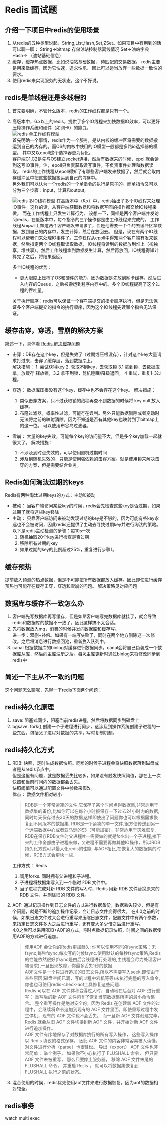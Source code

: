 # Redis 面试题

## 介绍一下项目中redis的使用场景

1. 从redis的五种类型说起，String,List,Hash,Set,ZSet。如果项目中有用到的话可以聊一聊： String->bitmap 存储油站控制器离线情况 Set->油站字典 Hash-> （油站基础信息）
2. 缓存，缓存热点数据，比如说油站基础数据， 待匹配的交易数据。 redis主要是用来做缓存，因为它快速，追求性能。 因此可以适当放弃一些数据一致性的要求。
3. 使用redis来实现服务的无状态，这个不好说。

## redis是单线程还是多线程的

1. 首先要明确，不管什么版本，redis的工作线程都是只有一个。
2. 高版本中，6.x以上的redis，提供了多个IO线程来加快数据IO效率，可以更好压榨操作系统和硬件（如网卡）的能力。  
   ![redis 单工作线程模型](../../img/Redis-单工作线程.PNG)  
   首先明确一个事情，redis作为一个服务，是从内核的缓冲区将需要的数据搬运到自己的内存的。而OS的内核中使用的IO模型一般都是多路io选择器的模型。 其中又以epoll这个选择器更为优化。  
   客户端C1,C2是先与OS建立socket连接，然后有数据来的时候，epoll就会读到这写IO事件，注，epoll只负责获取读写事件，不负责事件处理和数据读取。
   redis的工作线程从epoll得知了有哪些客户端发来数据了，然后就会取内存缓冲区中把这些数据搬运到自己的内存中。  
   另外我们可以认为一个redis的一个单指令的执行是原子的。而单指令又可以分为三个步骤：input，计算和output。

   ![redis 多IO线程模型](../../img/Redis-单工作线程多IO线程.PNG)
   在高版本中（6.x）中，redis抽出了多个IO线程来处理IO事件。这样的话，从客户端获取数据和将数据写回的操作都交给IO线程来做。 而在工作线程上只发生计算行为。
   设想一下，同样是两个客户端并发访问redis，在低版本中，每个指令的三个操作都是由工作线程来完成的。 工作线程从epoll上知道两个客户端发来请求了，但是他需要一个个的去缓冲区拿数据，放到自己的内存中，发生计算，然后在放回去。
   但是，现在有两个IO线程可以帮我们来处理IO事件了。工作线程从epoll中得知两个客户端有发来数据，然后指定两个IO线程取读取数据，
   IO线程将读到的数据放到堆上（栈独享，堆共享）。然后工作线程拿到数据发生计算，然后再放回，IO线程得知计算完了之后，将结果返回。

   多个IO线程的优势：
    - 更大限度上压榨了OS和硬件的能力，因为数据是先放到网卡缓存，然后进入内存的Queue，之后被搬运到程序内存中的。多个IO线程提高了这个过程的吞吐量。

   关于执行顺序：redis可以保证一个客户端提交的指令顺序执行，但是无法保证多个客户端提交的指令的执行顺序，因为这个IO线程先读哪个指令无法保证。

## 缓存击穿，穿透，雪崩的解决方案

简述一下，具体看 [Redis 解决缓存问题](../redis/redis-解决并发缓存问题.md)

- 击穿：DB存在这个key，但是失效了（过期或压根没存），针对这个key大量请求打过来，击穿了缓存层，落到数据库上。  
  解决措施： 1. 尝试获得key 2. 获取不到key，去获取锁 3.1 拿到锁，去数据库拿，放缓存 释放锁，3.2 拿不到锁，随机睡眠/降级返回。 4 重试，重复1-3过程。

- 穿透： 数据库压根没有这个key，缓存中也不会存在这个key。 解决措施：
    1. 类似击穿方案，只不过获取锁的线程再查不到数据的时候将 key null 放入缓存。
    2. 布隆过滤器，概率性过滤，可能存在误判。另外只能数据删除或者变动时无法将之前的映射消除。因为不知道是否有其他key也映射到了bitmap上的这一位。 可以使用布谷鸟过滤器。

- 雪崩： 大量的key失效，可能每个key的访问量不大，但是多个key加载一起就很大了。 解决措施：
    1. 不涉及到时点失效的，可以使用随机过期时间
    2. 涉及到随机失效的，只能是使用强依赖的击穿方案。就是使用锁来解决击穿的方案，但是需要结合业务。

## Redis如何淘汰过期的keys

Redis有两种淘汰过期keys的方式：主动和被动

- 被动： 当客户端访问某些key的时候，redis会先检查这些key是否过期，如果过期了就将这些key移除
- 主动： 只靠客户端访问来被动发现过期的key是不够的，因为可能有些key永远也不会被访问，因此redis还提供了主动去寻找过期key并进行淘汰的策略。 以下是redis主动检测的步骤：每10s一次
    1. 随机抽取20个key进行检查是否过期
    2. 移除所有过期的key
    3. 如果过期的key的比例超过25%，重复进行步骤1。

## 缓存预热

提前放入预测的热点数据，但是不可能把所有数据都放入缓存。因此即使进行缓存预热也可能存在缓存击穿，穿透和雪崩的问题。 解决策略见对应问题

## 数据库与缓存不一致怎么办

1. 客户端先写数据库再写缓存，但是如果客户端写完数据库就挂了，就会导致redis和数据库的数据不一致了，因此这样搞不太合适。
2. 先将数据放入mq，消费的时候并发向数据库和缓存写。  
   进一步：双删+补偿。如果有一端写失败了，同时在两个地方删除这一次修改。之后将消息进行数据回池，重新放入队列中。
3. canal 根据数据库的binlog对缓存进行数据同步。canal会将自己伪装成一个数据库从库，然后向主库注册之后。每次主库更新时通过binlog来将修改同步到redis中

## 简述一下主从不一致的问题
这个问题怎么聊呢，先聊一下redis下面两个问题：

## redis持久化原理
1. save: 阻塞式同步，阻塞当前redis进程，然后将数据同步到磁盘上
2. bgsave: fork(),创建一个子进程进行同步，这涉及到操作系统创建子进程的一些东西，包括父子进程对数据的共享，写时复制机制。
## redis持久化方式
1. RDB: 快照，定时生成数据快照。同步的时候子进程会将快照数据落到磁盘或者是从redis节点中。  
   但是这里有问题，就是数据丢失比较多，如果没有触发快照阈值，那在上一次快照和当前时间内的数据都会丢失。  
   快照阈值可以通过配置文件中参数来修改。   
   优点： 数据文件相对较小  
   
    > RDB是一个非常紧凑的文件,它保存了某个时间点得数据集,非常适用于数据集的备份,比如你可以在每个小时报保存一下过去24小时内的数据,同时每天保存过去30天的数据,这样即使出了问题你也可以根据需求恢复到不同版本的数据集.
    RDB是一个紧凑的单一文件,很方便传送到另一个远端数据中心或者亚马逊的S3（可能加密），非常适用于灾难恢复.
    RDB在保存RDB文件时父进程唯一需要做的就是fork出一个子进程,接下来的工作全部由子进程来做，父进程不需要再做其他IO操作，所以RDB持久化方式可以最大化redis的性能.
    与AOF相比,在恢复大的数据集的时候，RDB方式会更快一些.
   
    工作方式：
    Redis 
    1. 调用forks. 同时拥有父进程和子进程。
    2. 子进程将数据集写入到一个临时 RDB 文件中。
    3. 当子进程完成对新 RDB 文件的写入时，Redis 用新 RDB 文件替换原来的 RDB 文件，并删除旧的 RDB 文件。

  
2. AOF: 通过记录操作到日志文件的方式进行数据备份，数据丢失较少，但是有个问题，就是不断的追加操作记录，会让日志文件变得很大。
    在4.0之前的时候，如果日志文件过大会进行重写来压缩日志文件，配置文件中有两个参数，来指定日志文件多大之后进行重写，还有变大多少倍之后进行重写。  
    4.0之后可以采用RDB+AOF的方式，将时点数据记录快照，时间之间的数据使用AOF的方式进行追加。
   
    >使用AOF 会让你的Redis更加耐久: 你可以使用不同的fsync策略：无fsync,每秒fsync,每次写的时候fsync.使用默认的每秒fsync策略,Redis的性能依然很好(fsync是由后台线程进行处理的,主线程会尽力处理客户端请求),一旦出现故障，你最多丢失1秒的数据.  
    AOF文件是一个只进行追加的日志文件,所以不需要写入seek,即使由于某些原因(磁盘空间已满，写的过程中宕机等等)未执行完整的写入命令,你也也可使用redis-check-aof工具修复这些问题.  
    Redis 可以在 AOF 文件体积变得过大时，自动地在后台对 AOF 进行重写： 重写后的新 AOF 文件包含了恢复当前数据集所需的最小命令集合。 整个重写操作是绝对安全的，因为 Redis 在创建新 AOF 文件的过程中，会继续将命令追加到现有的 AOF 文件里面，即使重写过程中发生停机，现有的 AOF 文件也不会丢失。 而一旦新 AOF 文件创建完毕，Redis 就会从旧 AOF 文件切换到新 AOF 文件，并开始对新 AOF 文件进行追加操作。  
    AOF 文件有序地保存了对数据库执行的所有写入操作， 这些写入操作以 Redis 协议的格式保存， 因此 AOF 文件的内容非常容易被人读懂， 对文件进行分析（parse）也很轻松。 导出（export） AOF 文件也非常简单： 举个例子， 如果你不小心执行了 FLUSHALL 命令， 但只要 AOF 文件未被重写， 那么只要停止服务器， 移除 AOF 文件末尾的 FLUSHALL 命令， 并重启 Redis ， 就可以将数据集恢复到 FLUSHALL 执行之前的状态。

3. 混合使用的时候，redis优先使用aof文件来进行数据恢复。因为aof的数据相对较全。

## redis事务
watch multi exec
